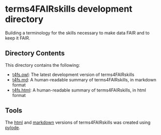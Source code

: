 # terms4FAIRskills development directory

Building a terminology for the skills necessary to make data FAIR and to keep it FAIR.

## Directory Contents

This directory contains the following:
* [t4fs.owl](t4fs.owl): The latest development version of terms4FAIRskills
* [t4fs.md](t4fs.md): A human-readable summary of terms4FAIRskills, in markdown format
* [t4fs.html](t4fs.html):  A human-readable summary of terms4FAIRskills, in html format

## Tools

The [html](t4fs.html) and [markdown](t4fs.md) versions of terms4FAIRskills was created using
[pylode](https://github.com/RDFLib/pyLODE).

